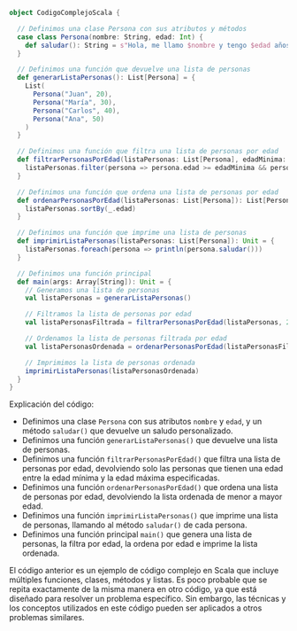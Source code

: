 ```scala
object CodigoComplejoScala {

  // Definimos una clase Persona con sus atributos y métodos
  case class Persona(nombre: String, edad: Int) {
    def saludar(): String = s"Hola, me llamo $nombre y tengo $edad años"
  }

  // Definimos una función que devuelve una lista de personas
  def generarListaPersonas(): List[Persona] = {
    List(
      Persona("Juan", 20),
      Persona("María", 30),
      Persona("Carlos", 40),
      Persona("Ana", 50)
    )
  }

  // Definimos una función que filtra una lista de personas por edad
  def filtrarPersonasPorEdad(listaPersonas: List[Persona], edadMinima: Int, edadMaxima: Int): List[Persona] = {
    listaPersonas.filter(persona => persona.edad >= edadMinima && persona.edad <= edadMaxima)
  }

  // Definimos una función que ordena una lista de personas por edad
  def ordenarPersonasPorEdad(listaPersonas: List[Persona]): List[Persona] = {
    listaPersonas.sortBy(_.edad)
  }

  // Definimos una función que imprime una lista de personas
  def imprimirListaPersonas(listaPersonas: List[Persona]): Unit = {
    listaPersonas.foreach(persona => println(persona.saludar()))
  }

  // Definimos una función principal
  def main(args: Array[String]): Unit = {
    // Generamos una lista de personas
    val listaPersonas = generarListaPersonas()

    // Filtramos la lista de personas por edad
    val listaPersonasFiltrada = filtrarPersonasPorEdad(listaPersonas, 25, 45)

    // Ordenamos la lista de personas filtrada por edad
    val listaPersonasOrdenada = ordenarPersonasPorEdad(listaPersonasFiltrada)

    // Imprimimos la lista de personas ordenada
    imprimirListaPersonas(listaPersonasOrdenada)
  }
}
```

Explicación del código:

* Definimos una clase `Persona` con sus atributos `nombre` y `edad`, y un método `saludar()` que devuelve un saludo personalizado.
* Definimos una función `generarListaPersonas()` que devuelve una lista de personas.
* Definimos una función `filtrarPersonasPorEdad()` que filtra una lista de personas por edad, devolviendo solo las personas que tienen una edad entre la edad mínima y la edad máxima especificadas.
* Definimos una función `ordenarPersonasPorEdad()` que ordena una lista de personas por edad, devolviendo la lista ordenada de menor a mayor edad.
* Definimos una función `imprimirListaPersonas()` que imprime una lista de personas, llamando al método `saludar()` de cada persona.
* Definimos una función principal `main()` que genera una lista de personas, la filtra por edad, la ordena por edad e imprime la lista ordenada.

El código anterior es un ejemplo de código complejo en Scala que incluye múltiples funciones, clases, métodos y listas. Es poco probable que se repita exactamente de la misma manera en otro código, ya que está diseñado para resolver un problema específico. Sin embargo, las técnicas y los conceptos utilizados en este código pueden ser aplicados a otros problemas similares.